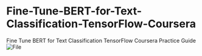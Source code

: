 # Fine-Tune-BERT-for-Text-Classification-TensorFlow-Coursera
Fine Tune BERT for Text Classification TensorFlow Coursera Practice Guide 
![File](https://github.com/Mreeb/Fine-Tune-BERT-for-Text-Classification-TensorFlow-Coursera/assets/103059817/c133ea50-cc1b-48ee-92d6-1cf090c82116)
